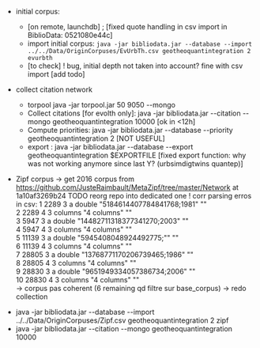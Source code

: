 
- initial corpus:
   * [on remote, launchdb] ; [fixed quote handling in csv import in BiblioData: 0521080e44c] 
   * import initial corpus:
        `java -jar bibliodata.jar --database --import ../../Data/OriginCorpuses/EvUrbTh.csv geotheoquantintegration 2 evurbth`
   * [to check] ! bug, initial depth not taken into account? fine with csv import [add todo]

- collect citation network
   * torpool java -jar torpool.jar 50 9050 --mongo
   * Collect citations [for evolth only]: java -jar bibliodata.jar --citation --mongo geotheoquantintegration 10000
     [ok in <12h]
   * Compute priorities: java -jar bibliodata.jar --database --priority geotheoquantintegration 2 [NOT USEFUL]
   * export : java -jar bibliodata.jar --database --export geotheoquantintegration $EXPORTFILE [fixed export function: why was not working anymore since last Y? (urbsimdigtwins quantep)]

- Zipf corpus -> get 2016 corpus from https://github.com/JusteRaimbault/MetaZipf/tree/master/Network at 1a10af3269b24
TODO reorg repo into dedicated one
! corr parsing erros in csv:
   1  2289     3 a double  "5184614407784841768;1981"  ""   
 2  2289     4 3 columns "4 columns"                 ""   
 3  5947     3 a double  "14482711318377341270;2003" ""   
 4  5947     4 3 columns "4 columns"                 ""   
 5 11139     3 a double  "5945408048924492775;\""    ""   
 6 11139     4 3 columns "4 columns"                 ""   
 7 28805     3 a double  "13768771170206739465;1986" ""   
 8 28805     4 3 columns "4 columns"                 ""   
 9 28830     3 a double  "9651949334057386734;2006"  ""   
10 28830     4 3 columns "4 columns"                 ""  
 -> corpus pas coherent (6 remaining qd filtre sur base_corpus) -> redo collection

 * java -jar bibliodata.jar --database --import ../../Data/OriginCorpuses/Zipf.csv geotheoquantintegration 2 zipf
 * java -jar bibliodata.jar --citation --mongo geotheoquantintegration 10000



